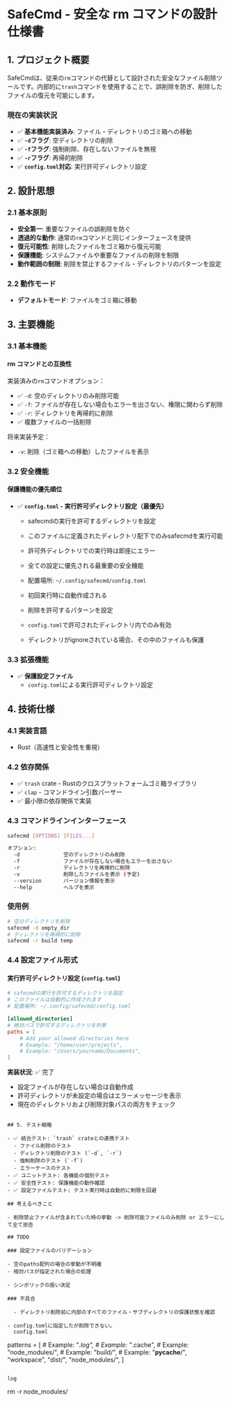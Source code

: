 # SafeCmd - 安全な rm コマンドの設計仕様書

## 1. プロジェクト概要

SafeCmdは、従来の`rm`コマンドの代替として設計された安全なファイル削除ツールです。内部的に`trash`コマンドを使用することで、誤削除を防ぎ、削除したファイルの復元を可能にします。

### 現在の実装状況

- ✅ **基本機能実装済み**: ファイル・ディレクトリのゴミ箱への移動
- ✅ **`-d`フラグ**: 空ディレクトリの削除
- ✅ **`-f`フラグ**: 強制削除、存在しないファイルを無視
- ✅ **`-r`フラグ**: 再帰的削除
- ✅ **`config.toml`対応**: 実行許可ディレクトリ設定

## 2. 設計思想

### 2.1 基本原則

- **安全第一**: 重要なファイルの誤削除を防ぐ
- **透過的な動作**: 通常の`rm`コマンドと同じインターフェースを提供
- **復元可能性**: 削除したファイルをゴミ箱から復元可能
- **保護機能**: システムファイルや重要なファイルの削除を制限
- **動作範囲の制限**: 削除を禁止するファイル・ディレクトリのパターンを設定

### 2.2 動作モード

- **デフォルトモード**: ファイルをゴミ箱に移動

## 3. 主要機能

### 3.1 基本機能

#### rm コマンドとの互換性

実装済みの`rm`コマンドオプション：

- ✅ `-d`: 空のディレクトリのみ削除可能
- ✅ `-f`: ファイルが存在しない場合もエラーを出さない、権限に関わらず削除
- ✅ `-r`: ディレクトリを再帰的に削除
- ✅ 複数ファイルの一括削除

将来実装予定：

- `-v`: 削除（ゴミ箱への移動）したファイルを表示

### 3.2 安全機能

#### 保護機能の優先順位


- ✅ **`config.toml` - 実行許可ディレクトリ設定（最優先）**
  - safecmdの実行を許可するディレクトリを設定
  - このファイルに定義されたディレクトリ配下でのみsafecmdを実行可能
  - 許可外ディレクトリでの実行時は即座にエラー
  - 全ての設定に優先される最重要の安全機能
  - 配置場所: `~/.config/safecmd/config.toml`
  - 初回実行時に自動作成される

  - 削除を許可するパターンを設定
  - `config.toml`で許可されたディレクトリ内でのみ有効

  - ディレクトリがignoreされている場合、その中のファイルも保護

### 3.3 拡張機能

- ✅ **保護設定ファイル**
  - `config.toml`による実行許可ディレクトリ設定

## 4. 技術仕様

### 4.1 実装言語

- Rust（高速性と安全性を重視）

### 4.2 依存関係

- ✅ `trash` crate - Rustのクロスプラットフォームゴミ箱ライブラリ
- ✅ `clap` - コマンドライン引数パーサー
- ✅ 最小限の依存関係で実装

### 4.3 コマンドラインインターフェース

```bash
safecmd [OPTIONS] [FILES...]

オプション:
  -d              空のディレクトリのみ削除
  -f              ファイルが存在しない場合もエラーを出さない
  -r              ディレクトリを再帰的に削除
  -v              削除したファイルを表示 (予定)
  --version       バージョン情報を表示
  --help          ヘルプを表示
```

### 使用例

```bash
# 空のディレクトリを削除
safecmd -d empty_dir
# ディレクトリを再帰的に削除
safecmd -r build temp
```

### 4.4 設定ファイル形式

#### 実行許可ディレクトリ設定 (`config.toml`)

```toml
# safecmdの実行を許可するディレクトリを設定
# このファイルは自動的に作成されます
# 配置場所: ~/.config/safecmd/config.toml

[allowed_directories]
# 絶対パスで許可するディレクトリを列挙
paths = [
    # Add your allowed directories here
    # Example: "/home/user/projects",
    # Example: "/Users/yourname/Documents",
]
```

**実装状況**: ✅ 完了

- 設定ファイルが存在しない場合は自動作成
- 許可ディレクトリが未設定の場合はエラーメッセージを表示
- 現在のディレクトリおよび削除対象パスの両方をチェック

```

## 5. テスト戦略

- ✅ 統合テスト: `trash` crateとの連携テスト
  - ファイル削除のテスト
  - ディレクトリ削除のテスト (`-d`, `-r`)
  - 強制削除のテスト (`-f`)
  - エラーケースのテスト
- ✅ ユニットテスト: 各機能の個別テスト
- ✅ 安全性テスト: 保護機能の動作確認
- ✅ 設定ファイルテスト: テスト実行時は自動的に制限を回避

## 考えるべきこと

- 削除禁止ファイルが含まれていた時の挙動 -> 削除可能ファイルのみ削除 or エラーにして全て拒否

## TODO

### 設定ファイルのバリデーション

- 空のpaths配列の場合の挙動が不明確
- 相対パスが指定された場合の処理

- シンボリックの扱い決定

### 不具合

  - ディレクトリ削除前に内部のすべてのファイル・サブディレクトリの保護状態を確認

- config.tomlに指定したが削除できない。
  config.toml

```
patterns = [
    # Example: "*.log",
    # Example: "*.cache",
    # Example: "node_modules/",
    # Example: "build/",
    # Example: "__pycache__/",
    "workspace",
    "dist/",
    "node_modules/",
]
```

log

```
rm -r node_modules/
```
